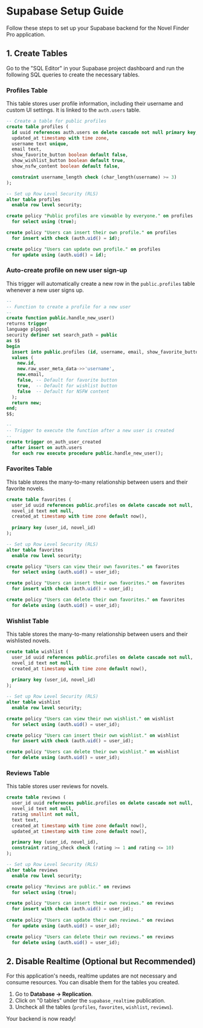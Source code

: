 # Supabase Setup Guide

Follow these steps to set up your Supabase backend for the Novel Finder Pro application.

## 1. Create Tables

Go to the "SQL Editor" in your Supabase project dashboard and run the following SQL queries to create the necessary tables.

### Profiles Table
This table stores user profile information, including their username and custom UI settings. It is linked to the `auth.users` table.

```sql
-- Create a table for public profiles
create table profiles (
  id uuid references auth.users on delete cascade not null primary key,
  updated_at timestamp with time zone,
  username text unique,
  email text,
  show_favorite_button boolean default false,
  show_wishlist_button boolean default true,
  show_nsfw_content boolean default false,

  constraint username_length check (char_length(username) >= 3)
);

-- Set up Row Level Security (RLS)
alter table profiles
  enable row level security;

create policy "Public profiles are viewable by everyone." on profiles
  for select using (true);

create policy "Users can insert their own profile." on profiles
  for insert with check (auth.uid() = id);

create policy "Users can update own profile." on profiles
  for update using (auth.uid() = id);
```

### Auto-create profile on new user sign-up
This trigger will automatically create a new row in the `public.profiles` table whenever a new user signs up.

```sql
--
-- Function to create a profile for a new user
--
create function public.handle_new_user()
returns trigger
language plpgsql
security definer set search_path = public
as $$
begin
  insert into public.profiles (id, username, email, show_favorite_button, show_wishlist_button, show_nsfw_content)
  values (
    new.id,
    new.raw_user_meta_data->>'username',
    new.email,
    false, -- Default for favorite button
    true,  -- Default for wishlist button
    false  -- Default for NSFW content
  );
  return new;
end;
$$;

--
-- Trigger to execute the function after a new user is created
--
create trigger on_auth_user_created
  after insert on auth.users
  for each row execute procedure public.handle_new_user();

```

### Favorites Table
This table stores the many-to-many relationship between users and their favorite novels.

```sql
create table favorites (
  user_id uuid references public.profiles on delete cascade not null,
  novel_id text not null,
  created_at timestamp with time zone default now(),
  
  primary key (user_id, novel_id)
);

-- Set up Row Level Security (RLS)
alter table favorites
  enable row level security;

create policy "Users can view their own favorites." on favorites
  for select using (auth.uid() = user_id);

create policy "Users can insert their own favorites." on favorites
  for insert with check (auth.uid() = user_id);

create policy "Users can delete their own favorites." on favorites
  for delete using (auth.uid() = user_id);
```

### Wishlist Table
This table stores the many-to-many relationship between users and their wishlisted novels.

```sql
create table wishlist (
  user_id uuid references public.profiles on delete cascade not null,
  novel_id text not null,
  created_at timestamp with time zone default now(),
  
  primary key (user_id, novel_id)
);

-- Set up Row Level Security (RLS)
alter table wishlist
  enable row level security;

create policy "Users can view their own wishlist." on wishlist
  for select using (auth.uid() = user_id);

create policy "Users can insert their own wishlist." on wishlist
  for insert with check (auth.uid() = user_id);

create policy "Users can delete their own wishlist." on wishlist
  for delete using (auth.uid() = user_id);
```

### Reviews Table
This table stores user reviews for novels.

```sql
create table reviews (
  user_id uuid references public.profiles on delete cascade not null,
  novel_id text not null,
  rating smallint not null,
  text text,
  created_at timestamp with time zone default now(),
  updated_at timestamp with time zone default now(),

  primary key (user_id, novel_id),
  constraint rating_check check (rating >= 1 and rating <= 10)
);

-- Set up Row Level Security (RLS)
alter table reviews
  enable row level security;

create policy "Reviews are public." on reviews
  for select using (true);

create policy "Users can insert their own reviews." on reviews
  for insert with check (auth.uid() = user_id);
  
create policy "Users can update their own reviews." on reviews
  for update using (auth.uid() = user_id);

create policy "Users can delete their own reviews." on reviews
  for delete using (auth.uid() = user_id);
```

## 2. Disable Realtime (Optional but Recommended)
For this application's needs, realtime updates are not necessary and consume resources. You can disable them for the tables you created.

1.  Go to **Database -> Replication**.
2.  Click on "0 tables" under the `supabase_realtime` publication.
3.  Uncheck all the tables (`profiles`, `favorites`, `wishlist`, `reviews`).

Your backend is now ready!